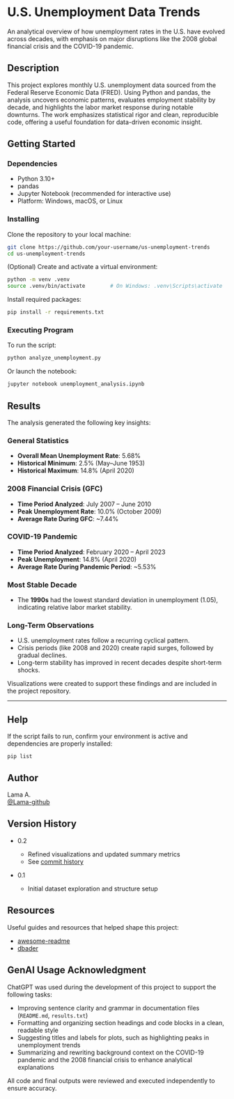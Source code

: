 # U.S. Unemployment Data Trends

An analytical overview of how unemployment rates in the U.S. have evolved across decades, with emphasis on major disruptions like the 2008 global financial crisis and the COVID-19 pandemic.

## Description

This project explores monthly U.S. unemployment data sourced from the Federal Reserve Economic Data (FRED). Using Python and pandas, the analysis uncovers economic patterns, evaluates employment stability by decade, and highlights the labor market response during notable downturns. The work emphasizes statistical rigor and clean, reproducible code, offering a useful foundation for data-driven economic insight.

## Getting Started

### Dependencies

- Python 3.10+
- pandas
- Jupyter Notebook (recommended for interactive use)
- Platform: Windows, macOS, or Linux

### Installing

Clone the repository to your local machine:
```bash
git clone https://github.com/your-username/us-unemployment-trends
cd us-unemployment-trends
```

(Optional) Create and activate a virtual environment:
```bash
python -m venv .venv
source .venv/bin/activate        # On Windows: .venv\Scripts\activate
```

Install required packages:
```bash
pip install -r requirements.txt
```

### Executing Program

To run the script:
```bash
python analyze_unemployment.py
```

Or launch the notebook:
```bash
jupyter notebook unemployment_analysis.ipynb
```

## Results

The analysis generated the following key insights:

### General Statistics

- **Overall Mean Unemployment Rate**: 5.68%
- **Historical Minimum**: 2.5% (May–June 1953)
- **Historical Maximum**: 14.8% (April 2020)

### 2008 Financial Crisis (GFC)

- **Time Period Analyzed**: July 2007 – June 2010
- **Peak Unemployment Rate**: 10.0% (October 2009)
- **Average Rate During GFC**: ~7.44%

### COVID-19 Pandemic

- **Time Period Analyzed**: February 2020 – April 2023 
- **Peak Unemployment**: 14.8% (April 2020)
- **Average Rate During Pandemic Period**: ~5.53%

### Most Stable Decade

- The **1990s** had the lowest standard deviation in unemployment (1.05), indicating relative labor market stability.

### Long-Term Observations

- U.S. unemployment rates follow a recurring cyclical pattern.
- Crisis periods (like 2008 and 2020) create rapid surges, followed by gradual declines.
- Long-term stability has improved in recent decades despite short-term shocks.

Visualizations were created to support these findings and are included in the project repository.

---

## Help

If the script fails to run, confirm your environment is active and dependencies are properly installed:
```
pip list
```

## Author

Lama A.  
[@Lama-github](https://github.com/Englama1)

## Version History

* 0.2  
  - Refined visualizations and updated summary metrics  
  - See [commit history](https://github.com/your-username/us-unemployment-trends/commits)

* 0.1  
  - Initial dataset exploration and structure setup


## Resources

Useful guides and resources that helped shape this project:
* [awesome-readme](https://github.com/matiassingers/awesome-readme)
* [dbader](https://github.com/dbader/readme-template)


## GenAI Usage Acknowledgment

ChatGPT was used during the development of this project to support the following tasks:

- Improving sentence clarity and grammar in documentation files (`README.md`, `results.txt`)
- Formatting and organizing section headings and code blocks in a clean, readable style
- Suggesting titles and labels for plots, such as highlighting peaks in unemployment trends
- Summarizing and rewriting background context on the COVID-19 pandemic and the 2008 financial crisis to enhance analytical explanations

All code and final outputs were reviewed and executed independently to ensure accuracy.